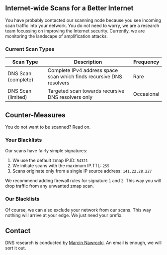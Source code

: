 ## Internet-wide Scans for a Better Internet

You have probably contacted our scanning node because you see incoming scan traffic into your network. You do not need to worry, we are a research team focussing on improving the Internet security. Currently, we are monitoring the landscape of amplification attacks.

### Current Scan Types

Scan Type | Description | Frequency
------------ | ------------- | -----------
DNS Scan (complete) | Complete IPv4 address space scan which finds recursive DNS resolvers | Rare
DNS Scan (limited) | Targeted scan towards recursive DNS resolvers only | Occasional


## Counter-Measures

You do not want to be scanned? Read on.

### Your Blacklists

Our scans have fairly simple signatures:

  1.  We use the default zmap IP.ID: `54321`
  2.  We initiate scans with the maximum IP.TTL: `255`
  3.  Scans originate only from a single IP source address: `141.22.28.227`

We recommend adding firewall rules for signature `1` and `2`. This way you will drop traffic from any unwanted zmap scan.

### Our Blacklists

Of course, we can also exclude your network from our scans. This way nothing will arrive at your edge. We just need your prefix.


## Contact

DNS research is conducted by [Marcin Nawrocki](https://www.nawrocki.berlin). An email is enough, we will sort it out.
